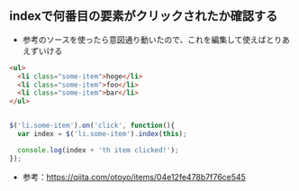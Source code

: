 ## indexで何番目の要素がクリックされたか確認する
- 参考のソースを使ったら意図通り動いたので、これを編集して使えばとりあえずいける

```html
<ul>
  <li class="some-item">hoge</li>
  <li class="some-item">foo</li>
  <li class="some-item">bar</li>
</ul>
```

```js

$('li.some-item').on('click', function(){
  var index = $('li.some-item').index(this);

  console.log(index + 'th item clicked!');
});
```
- 参考：https://qiita.com/otoyo/items/04e12fe478b7f76ce545
